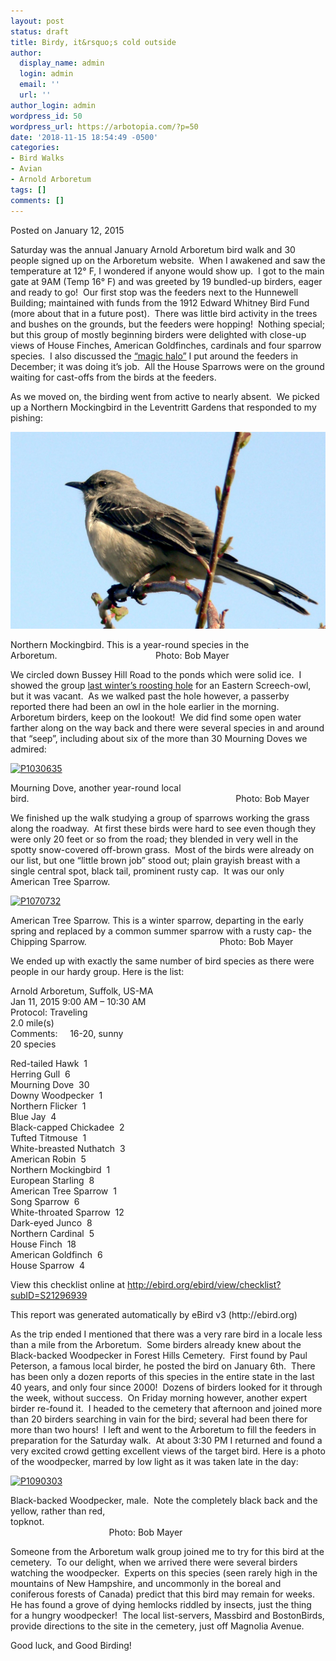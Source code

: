 ```yaml
---
layout: post
status: draft
title: Birdy, it&rsquo;s cold outside
author:
  display_name: admin
  login: admin
  email: ''
  url: ''
author_login: admin
wordpress_id: 50
wordpress_url: https://arbotopia.com/?p=50
date: '2018-11-15 18:54:49 -0500'
categories:
- Bird Walks
- Avian
- Arnold Arboretum
tags: []
comments: []
---
```




<p>Posted on January 12, 2015</a></p>





<p>Saturday was the annual January Arnold Arboretum bird walk and 30 people signed up on the Arboretum website.&nbsp; When I awakened and saw the temperature at 12&deg; F, I wondered if anyone would show up.&nbsp; I got to the main gate at 9AM (Temp 16&deg; F) and was greeted by 19 bundled-up birders, eager and ready to go!&nbsp; Our first stop was the feeders next to the Hunnewell Building; maintained with funds from the 1912 Edward Whitney Bird Fund (more about that in a future post).&nbsp; There was little bird activity in the trees and bushes on the grounds, but the feeders were hopping!&nbsp; Nothing special; but this group of mostly beginning birders were delighted with close-up views of House Finches, American Goldfinches, cardinals and four sparrow species.&nbsp; I also discussed the&nbsp;<a href="https://web.archive.org/web/20150113012755/http://www.arbotopia.com/?s=what+about+bird+feeders">&ldquo;magic halo&rdquo;</a>&nbsp;I put around the feeders in December; it was doing it&rsquo;s job.&nbsp; All the House Sparrows were on the ground waiting for cast-offs from the birds at the feeders.</p>





<p>As we moved on, the birding went from active to nearly absent.&nbsp; We picked up a Northern Mockingbird in the Leventritt Gardens that responded to my pishing:</p>


<p><!-- wp:image {"id":296} --></p>
 <img src="/images/2018/11/P1080186.jpg" alt="" class="wp-image-296"/> 





<p>Northern Mockingbird. This is a year-round species in the Arboretum.&nbsp;&nbsp;&nbsp;&nbsp;&nbsp;&nbsp;&nbsp;&nbsp;&nbsp;&nbsp;&nbsp;&nbsp;&nbsp;&nbsp;&nbsp;&nbsp;&nbsp;&nbsp;&nbsp;&nbsp;&nbsp;&nbsp;&nbsp;&nbsp;&nbsp;&nbsp;&nbsp;&nbsp;&nbsp;&nbsp;&nbsp;&nbsp;&nbsp;&nbsp;&nbsp;&nbsp;&nbsp;&nbsp;&nbsp; Photo: Bob Mayer</p>





<p>We circled down Bussey Hill Road to the ponds which were solid ice.&nbsp; I showed the group&nbsp;<a href="https://web.archive.org/web/20150113012755/http://www.arbotopia.com/2014/02/">last winter&rsquo;s roosting hole</a>&nbsp;for an Eastern Screech-owl, but it was vacant.&nbsp; As we walked past the hole however, a passerby reported there had been an owl in the hole earlier in the morning.&nbsp; Arboretum birders, keep on the lookout!&nbsp; We did find some open water farther along on the way back and there were several species in and around that &ldquo;seep&rdquo;, including about six of the more than 30 Mourning Doves we admired:</p>


<p><!-- wp:image {"id":982,"linkDestination":"custom"} --></p>
 <a href="https://web.archive.org/web/20150113012755/http://www.arbotopia.com/wp-content/uploads/2015/01/P1030635.jpg"><img src="https://web.archive.org/web/20150113012755im_/http://www.arbotopia.com/wp-content/uploads/2015/01/P1030635.jpg" alt="P1030635" class="wp-image-982"/></a> 





<p>Mourning Dove, another year-round local bird.&nbsp;&nbsp;&nbsp;&nbsp;&nbsp;&nbsp;&nbsp;&nbsp;&nbsp;&nbsp;&nbsp;&nbsp;&nbsp;&nbsp;&nbsp;&nbsp;&nbsp;&nbsp;&nbsp;&nbsp;&nbsp;&nbsp;&nbsp;&nbsp;&nbsp;&nbsp;&nbsp;&nbsp;&nbsp;&nbsp;&nbsp;&nbsp;&nbsp;&nbsp;&nbsp;&nbsp;&nbsp;&nbsp;&nbsp;&nbsp;&nbsp;&nbsp;&nbsp;&nbsp;&nbsp;&nbsp;&nbsp;&nbsp;&nbsp;&nbsp;&nbsp;&nbsp;&nbsp;&nbsp;&nbsp;&nbsp;&nbsp;&nbsp;&nbsp;&nbsp;&nbsp;&nbsp;&nbsp;&nbsp;&nbsp;&nbsp;&nbsp;&nbsp;&nbsp;&nbsp;&nbsp;&nbsp;&nbsp;&nbsp;&nbsp;&nbsp;&nbsp;&nbsp;&nbsp;&nbsp;&nbsp;&nbsp;&nbsp; Photo: Bob Mayer</p>





<p>We finished up the walk studying a group of sparrows working the grass along the roadway.&nbsp; At first these birds were hard to see even though they were only 20 feet or so from the road; they blended in very well in the spotty snow-covered off-brown grass.&nbsp; Most of the birds were already on our list, but one &ldquo;little brown job&rdquo; stood out; plain grayish breast with a single central spot, black tail, prominent rusty cap.&nbsp; It was our only American Tree Sparrow.</p>


<p><!-- wp:image {"id":983,"linkDestination":"custom"} --></p>
 <a href="https://web.archive.org/web/20150113012755/http://www.arbotopia.com/wp-content/uploads/2015/01/P1070732.jpg"><img src="https://web.archive.org/web/20150113012755im_/http://www.arbotopia.com/wp-content/uploads/2015/01/P1070732.jpg" alt="P1070732" class="wp-image-983"/></a> 





<p>American Tree Sparrow. This is a winter sparrow, departing in the early spring and replaced by a common summer sparrow with a rusty cap- the Chipping Sparrow.&nbsp;&nbsp;&nbsp;&nbsp;&nbsp;&nbsp;&nbsp;&nbsp;&nbsp;&nbsp;&nbsp;&nbsp;&nbsp;&nbsp;&nbsp;&nbsp;&nbsp;&nbsp;&nbsp;&nbsp;&nbsp;&nbsp;&nbsp;&nbsp;&nbsp;&nbsp;&nbsp;&nbsp;&nbsp;&nbsp;&nbsp;&nbsp;&nbsp;&nbsp;&nbsp;&nbsp;&nbsp;&nbsp;&nbsp;&nbsp;&nbsp;&nbsp;&nbsp;&nbsp;&nbsp;&nbsp;&nbsp;&nbsp;&nbsp;&nbsp;&nbsp;&nbsp;&nbsp; Photo: Bob Mayer</p>





<p>We ended up with exactly the same number of bird species as there were people in our hardy group. Here is the list:</p>





<p>Arnold Arboretum, Suffolk, US-MA<br>Jan 11, 2015 9:00 AM &ndash; 10:30 AM<br>Protocol: Traveling<br>2.0 mile(s)<br>Comments:&nbsp;&nbsp;&nbsp;&nbsp; 16-20, sunny<br>20 species</p>





<p>Red-tailed Hawk&nbsp; 1<br>Herring Gull&nbsp; 6<br>Mourning Dove&nbsp; 30<br>Downy Woodpecker&nbsp; 1<br>Northern Flicker&nbsp; 1<br>Blue Jay&nbsp; 4<br>Black-capped Chickadee&nbsp; 2<br>Tufted Titmouse&nbsp; 1<br>White-breasted Nuthatch&nbsp; 3<br>American Robin&nbsp; 5<br>Northern Mockingbird&nbsp; 1<br>European Starling&nbsp; 8<br>American Tree Sparrow&nbsp; 1<br>Song Sparrow&nbsp; 6<br>White-throated Sparrow&nbsp; 12<br>Dark-eyed Junco&nbsp; 8<br>Northern Cardinal&nbsp; 5<br>House Finch&nbsp; 18<br>American Goldfinch&nbsp; 6<br>House Sparrow&nbsp; 4</p>





<p>View this checklist online at <a href="http://ebird.org/ebird/view/checklist?subID=S21296939">http://ebird.org/ebird/view/checklist?subID=S21296939</a></p>





<p>This report was generated automatically by eBird v3 (http://ebird.org)</p>





<p>As the trip ended I mentioned that there was a very rare bird in a locale less than a mile from the Arboretum.&nbsp; Some birders already knew about the Black-backed Woodpecker in Forest Hills Cemetery.&nbsp; First found by Paul Peterson, a famous local birder, he posted the bird on January 6th.&nbsp; There has been only a dozen reports of this species in the entire state in the last 40 years, and only four since 2000!&nbsp; Dozens of birders looked for it through the week, without success.&nbsp; On Friday morning however, another expert birder re-found it.&nbsp; I headed to the cemetery that afternoon and joined more than 20 birders searching in vain for the bird; several had been there for more than two hours!&nbsp; I left and went to the&nbsp;Arboretum to fill the feeders in preparation for the Saturday walk.&nbsp; At about 3:30 PM I returned and found a very excited crowd getting excellent views of the target bird. Here is a photo of the woodpecker, marred by low light as it was taken late in the day:</p>


<p><!-- wp:image {"id":985,"linkDestination":"custom"} --></p>
 <a href="https://web.archive.org/web/20150113012755/http://www.arbotopia.com/wp-content/uploads/2015/01/P1090303.jpg"><img src="https://web.archive.org/web/20150113012755im_/http://www.arbotopia.com/wp-content/uploads/2015/01/P1090303.jpg" alt="P1090303" class="wp-image-985"/></a> 





<p>Black-backed Woodpecker, male.&nbsp; Note the completely black back and the yellow, rather than red, topknot.&nbsp;&nbsp;&nbsp;&nbsp;&nbsp;&nbsp;&nbsp;&nbsp;&nbsp;&nbsp;&nbsp;&nbsp;&nbsp;&nbsp;&nbsp;&nbsp;&nbsp;&nbsp;&nbsp;&nbsp;&nbsp;&nbsp;&nbsp;&nbsp;&nbsp;&nbsp;&nbsp;&nbsp;&nbsp;&nbsp;&nbsp;&nbsp;&nbsp;&nbsp;&nbsp;&nbsp;&nbsp;&nbsp;&nbsp;&nbsp;&nbsp;&nbsp;&nbsp;&nbsp;&nbsp;&nbsp;&nbsp;&nbsp;&nbsp;&nbsp;&nbsp;&nbsp;&nbsp;&nbsp;&nbsp;&nbsp;&nbsp;&nbsp;&nbsp;&nbsp;&nbsp;&nbsp;&nbsp;&nbsp;&nbsp;&nbsp;&nbsp;&nbsp;&nbsp;&nbsp;&nbsp;&nbsp;&nbsp;&nbsp;&nbsp;&nbsp;&nbsp;&nbsp;&nbsp;&nbsp;&nbsp;&nbsp;&nbsp;&nbsp;&nbsp;&nbsp;&nbsp;&nbsp;&nbsp;&nbsp;&nbsp;&nbsp;&nbsp;&nbsp;&nbsp;&nbsp;&nbsp;&nbsp;&nbsp;&nbsp;&nbsp;&nbsp;&nbsp;&nbsp;&nbsp;&nbsp;&nbsp;&nbsp;&nbsp;&nbsp;&nbsp;&nbsp;&nbsp;&nbsp;&nbsp;&nbsp;&nbsp;&nbsp;&nbsp;&nbsp;&nbsp;&nbsp;&nbsp;&nbsp;&nbsp;&nbsp;&nbsp;&nbsp;&nbsp;&nbsp;&nbsp;&nbsp;&nbsp;&nbsp;&nbsp;&nbsp;&nbsp;&nbsp;&nbsp;&nbsp;&nbsp;&nbsp;&nbsp;&nbsp;&nbsp;&nbsp;&nbsp;&nbsp;&nbsp;&nbsp;&nbsp;&nbsp;&nbsp; Photo: Bob Mayer</p>





<p>Someone from the Arboretum walk group joined me to try for this bird at the cemetery.&nbsp; To our delight, when we arrived there were several birders watching the woodpecker.&nbsp; Experts on this species (seen rarely high in the mountains of New Hampshire, and uncommonly in the boreal and coniferous forests of Canada) predict that this bird may remain for weeks.<br>He has found a grove of dying hemlocks riddled by insects, just the thing for a hungry woodpecker!&nbsp; The local list-servers, Massbird and BostonBirds, provide directions to the site in the cemetery, just off Magnolia Avenue.</p>





<p>Good luck, and Good Birding!<br></p>


